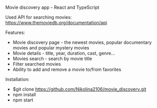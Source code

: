 Movie discovery app - React and TypeScript

Used API for searching movies: https://www.themoviedb.org/documentation/api

Features:   
   * Movie discovery page - the newest movies, popular documentary movies and popular mystery movies  
   * Movie details - title, year, duration, cast, genre...  
   * Movies search - search by movie title  
   * Filter searched movies  
   * Ability to add and remove a movie to/from favorites 

Installation:  
   * $git clone https://github.com/Nikolina2106/movie_discovery.git 
   * npm install  
   * npm start
